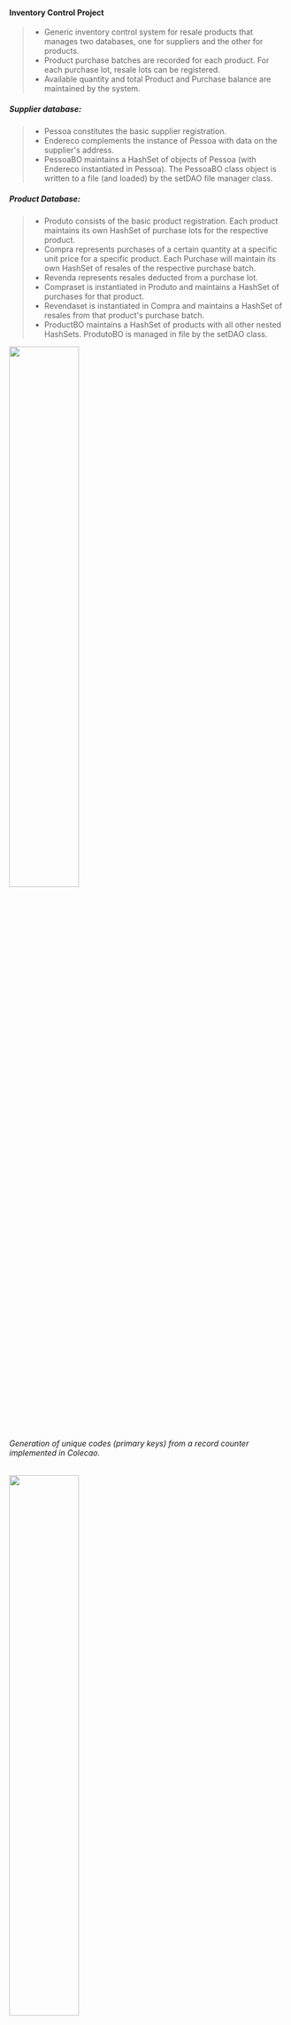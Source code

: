 #### Inventory Control Project

> - Generic inventory control system for resale products that manages two databases, one for suppliers and the other for products.
> - Product purchase batches are recorded for each product. For each purchase lot, resale lots can be registered.
> - Available quantity and total Product and Purchase balance are maintained by the system.

##### Supplier database:

> - Pessoa constitutes the basic supplier registration.
> - Endereco complements the instance of Pessoa with data on the supplier's address.
> - PessoaBO maintains a HashSet of objects of Pessoa (with Endereco instantiated in Pessoa). The PessoaBO class object is written to a file (and loaded) by the setDAO file manager class.

##### Product Database:

> - Produto consists of the basic product registration. Each product maintains its own HashSet of purchase lots for the respective product.
> - Compra represents purchases of a certain quantity at a specific unit price for a specific product. Each Purchase will maintain its own HashSet of resales of the respective purchase batch.
> - Revenda represents resales deducted from a purchase lot.
> - Compraset is instantiated in Produto and maintains a HashSet of purchases for that product.
> - Revendaset is instantiated in Compra and maintains a HashSet of resales from that product's purchase batch.
> - ProductBO maintains a HashSet of products with all other nested HashSets. ProdutoBO is managed in file by the setDAO class.

<img src="https://github.com/GabrielFCosta/controle-de-estoque/assets/1496860/92cac5f9-a8bd-4875-bbb0-ba2637cd07a2" width="50%" height="50%"/>

###### Generation of unique codes (primary keys) from a record counter implemented in Colecao.

<img src="https://github.com/GabrielFCosta/controle-de-estoque/assets/1496860/3e93fb64-de8d-4d2b-a253-fa37627c6077" width="50%" height="50%"/>

###### Dependencies between packages following the MVC standard.

<img src="https://github.com/GabrielFCosta/controle-de-estoque/assets/1496860/b5f67715-56ce-4165-8ee1-fc3e0b2df4c1" width="50%" height="50%"/>

##### File Management:

> - Managed by the setDAO class for both PessoaBO and ProdutosBO using object streams.
> - Two binary files generated: pessoa.bin for suppliers, produtos.bin for products, purchases and resales.
> - In order to do this, all classes that contain data to be written to a file need to implement the Serializable interface and have a serial VersionUID.
> - Writing data to file uses native Java classes FileOutputStream and ObjectOutputStream.
> - Loading files into memory (in HashSets) uses native Java classes FileInputStream and ObjectInputStream.


View de javadoc [here](https://gabrielfcosta.github.io/controle-de-estoque/) (in Portuguese).

